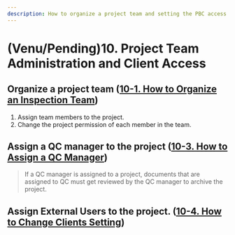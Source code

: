 ```yaml
---
description: How to organize a project team and setting the PBC access.
---
```


# \(Venu/Pending\)10. Project Team Administration and Client Access

## Organize a project team \([10-1. How to Organize an Inspection Team](organize-audit-team.md)\)

1. Assign team members to the project.
2. Change the project permission of each member in the team.

## Assign a QC manager to the project \([10-3. How to Assign a QC Manager](2-2.-qc.md)\)

> If a QC manager is assigned to a project, documents that are assigned to QC must get reviewed by the QC manager to archive the project.

## Assign External Users to the project. \([10-4. How to Change Clients Setting](2-4..md)\)




